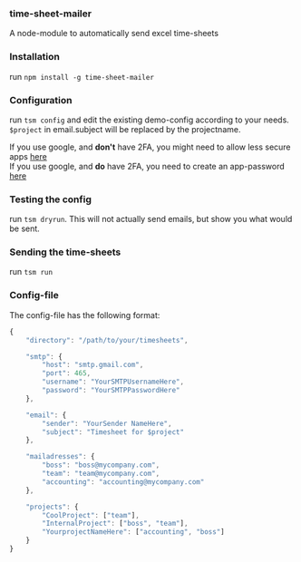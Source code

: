 ### time-sheet-mailer
A node-module to automatically send excel time-sheets

### Installation
run `npm install -g time-sheet-mailer`

### Configuration
run `tsm config` and edit the existing demo-config according to your needs.  
`$project` in email.subject will be replaced by the projectname.  


If you use google, and **don't** have 2FA, you might need to allow less secure apps  [here](https://www.google.com/settings/security/lesssecureapps)  
If you use google, and **do** have 2FA, you need to create an app-password [here](https://security.google.com/settings/security/apppasswords)

### Testing the config
run `tsm dryrun`. This will not actually send emails, but show you what would be sent.

### Sending the time-sheets
run `tsm run`

### Config-file
The config-file has the following format:
```JavaScript
{
    "directory": "/path/to/your/timesheets",

    "smtp": {
        "host": "smtp.gmail.com",
        "port": 465,
        "username": "YourSMTPUsernameHere",
        "password": "YourSMTPPasswordHere"
    },

    "email": {
        "sender": "YourSender NameHere",
        "subject": "Timesheet for $project"
    },

    "mailadresses": {
        "boss": "boss@mycompany.com",
        "team": "team@mycompany.com",
        "accounting": "accounting@mycompany.com"
    },

    "projects": {
        "CoolProject": ["team"],
        "InternalProject": ["boss", "team"],
        "YourprojectNameHere": ["accounting", "boss"]
    }
}
```

